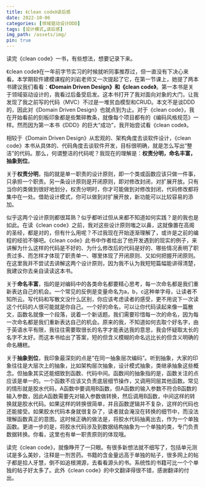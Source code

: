 ```yaml
---
title: 《clean code》读后感
date: 2022-10-06
categories: [领域驱动设计DDD]
tags: [设计模式,读后感]   
img_path: /assets/img/ 
pin: true
---
```


读完《clean code》一书，有些想法，想要记录下来。

《clean code》在一年前字节实习的时候就听同事推荐过，但一直没有下决心来看。本学期软件建模课程的刘岩老师又一次提起了它，在第一节课上，她提了两本书建议我们看看：**《Domain Driven Design》和《clean code》**。第一本书是关于领域驱动设计的，我看过后备受启发。这本书打开了我对面向对象的大门，让我发现了我之前写的代码（MVC）不过是一堆贫血模型和CRUD。本文不是谈DDD的，因此对《Domain Driven Design》也就点到为止。对于《clean code》，我在开始看前的刻板印象都是些繁碎教条，就像每个项目都有的《编码风格规范》一样。然而因为第一本书《DDD》的巨大“成功”，我开始尝试看《clean code》。

相较于《Domain Driven Design》从宏观的、架构角度去谈软件设计，《clean code》本书从具体的、代码角度去谈软件开发，目标很明确，就是怎么写出“整洁”的代码。那么，何谓整洁的代码呢？我现在的理解是：**权责分明，命名丰富，抽象到位**。

关于**权责分明**，指的就是单一职责的设计原则，即一个类或函数应该只做一件事，只承担一个职责。另一条设计原则是开闭原则，即对修改封闭，对扩展开放。只有当你的类做到很好地划分，权责分明时，你才可能做到对修改封闭，代码修改都将集中在一处。借助设计模式，你可以做到对扩展开放，新功能可以比较容易的添加。

似乎这两个设计原则都很耳熟？似乎都听过但从来都不知道如何实践？是的我也是如此。在读《clean code》之前，我对这些设计原则嗤之以鼻，这就像置在高阁的圣经，都是对的，但有什么用呢？不过我现在开始逐渐理解了，或许是之前的编程的经验不够吧。《clean code》此书中作者给出了他开发遇到的现实的例子，来讲解为什么这样的代码是不好的、为什么修改后的代码是好的、哪些情况表明了职责过多、而怎样才体现了职责单一、哪里体现了开闭原则、又如何把握开闭原则。在这里我并不尝试去讲解这两个设计原则，因为我不认为我短短篇幅能讲得清楚，我建议你去亲自读读这本书。

关于**命名丰富**，指的是对编码中的各类命名都要精心思考，每一次命名都是我们重新表达自己的机会。一个常见的反例是变量命名为a，b，c这种单字母，让读者不知所云。写代码和写散文没什么区别，你应该考虑读者的感受，更不用说下一次读这个代码的人很可能就是你自己。一个好的命名，可以让你代码读起来像一篇散文，函数名就像一个段落，说着一个新话题。我们需要珍惜每一次的命名，因为每一次命名都是我们重新表达自己的机会。原来的我，不知道如何去取个好名字，由于英语水平有限，我往往需要取很长的名字才能表达我的意思，我会怀疑取太长的名字不太好。而这本书给出了答案，短的但含义模糊的命名远比长的但含义明确的命名糟糕。

关于**抽象到位**，我印象最深刻的点是“在同一抽象层次编码”。听到抽象，大家的印象往往是大层次上的抽象，比如架构层次抽象，设计模式抽象，类继承抽象这些概念。但抽象其实还能细致到函数、代码中间。函数间的抽象指的是，函数关注的点应该是单一的。一个函数不应该又负责底层细节操作，又调用同层其他函数。常见的情形就是胶水代码，A函数中要调用B函数，但A函数的输入参数不符合B函数的输入参数，因此A函数需要先对输入参数做转换，然后调用B函数，中间这样的转换就是胶水代码。如果这样的转换很简单，并且函数逻辑并不复杂，这样的代码也还能接受。如果胶水代码本身就很复杂了，读者就会淹没在转换的细节中，而没法理解函数真正的意图。这时候正确的做法是，将胶水代码抽离出去，作为一个单独函数。更进一步的是，将胶水代码涉及到数据结构抽象为一个单独的类，专门负责数据转换。你看，这里也有单一职责原则的体现哦。

读完《clean code》，就像睁开了一只眼。有很多新想法就不细写了，包括单元测试是多么美妙，注释是一剂苦药。书籍的含金量远高于单独的帖子，很多网上的帖子都是拾人牙慧，倒不如追根溯源，去看看源头的书。系统性的书籍可比一个个单独的帖子好太多了。此外《clean code》的中文翻译得很不错，感谢翻译的付出。



